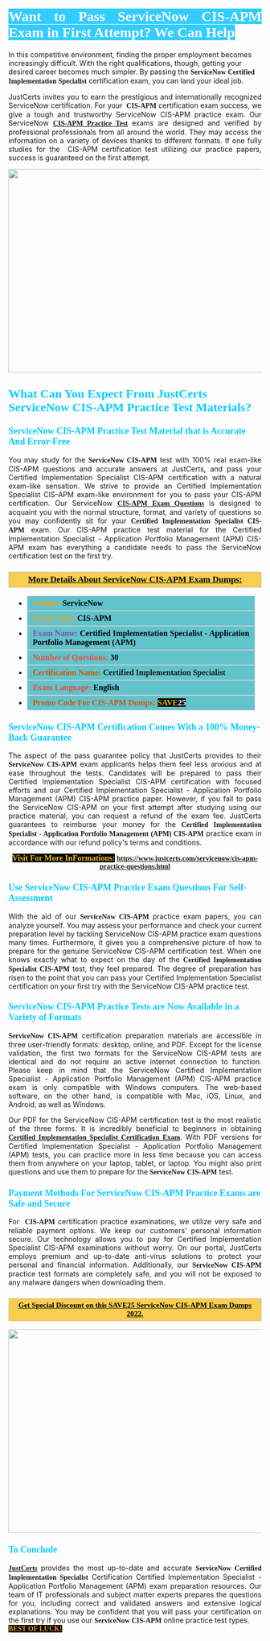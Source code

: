 <h1 style="text-align: justify;"><span style="color:#ffffff;"><span style="font-family:Georgia,serif;"><strong><span style="background-color:#33ccff;">Want to Pass ServiceNow CIS-APM Exam in First Attempt? We Can Help</span></strong></span></span></h1>

<p>In this competitive environment, finding the proper employment becomes increasingly difficult. With the right qualifications, though, getting your desired career becomes much simpler. By passing the <span style="font-family:Georgia,serif;"><strong>ServiceNow Certified Implementation Specialist</strong></span> certification exam, you can land your ideal job.</p>

<p style="text-align: justify;">JustCerts invites you to earn the prestigious and internationally recognized ServiceNow certification. For your <span style="font-family:Georgia,serif;"><strong> CIS-APM</strong></span> certification exam success, we give a tough and trustworthy ServiceNow CIS-APM practice exam. Our ServiceNow <span style="font-family:Georgia,serif;"><strong><a href="https://www.justcerts.com/servicenow/cis-apm-practice-questions.html">CIS-APM Practice Test</a></strong></span> exams are designed and verified by professional professionals from all around the world. They may access the information on a variety of devices thanks to different formats. If one fully studies for the  CIS-APM certification test utilizing our practice papers, success is guaranteed on the first attempt.</p>

<p style="text-align: center;"><a href="https://www.justcerts.com/servicenow/cis-apm-practice-questions.html"><img alt="" src="https://i.imgur.com/3zmepCe.jpg" style="width: 720px; height: 405px;" /></a></p>

<h2 style="margin-right:0in; margin-left:0in"><span style="color:#00ccff;"><span style="font-family:Georgia,serif;"><strong><span style="font-size:18pt">What Can You Expect From JustCerts ServiceNow CIS-APM Practice Test Materials?</span></strong></span></span></h2>

<h3 style="margin-right:0in; margin-left:0in"><span style="color:#00ccff;"><span style="font-family:Georgia,serif;"><strong><span style="font-size:13.5pt">ServiceNow CIS-APM Practice Test Material that is Accurate And Error-Free</span></strong></span></span></h3>

<p style="text-align: justify;">You may study for the <span style="font-family:Georgia,serif;"><strong>ServiceNow CIS-APM</strong></span> test with 100% real exam-like CIS-APM questions and accurate answers at JustCerts, and pass your Certified Implementation Specialist CIS-APM certification with a natural exam-like sensation. We strive to provide an Certified Implementation Specialist CIS-APM exam-like environment for you to pass your CIS-APM certification. Our ServiceNow <span style="font-family:Georgia,serif;"><strong><a href="https://www.justcerts.com/servicenow/cis-apm-practice-questions.html">CIS-APM Exam Questions</a></strong></span> is designed to acquaint you with the normal structure, format, and variety of questions so you may confidently sit for your <span style="font-family:Georgia,serif;"><strong>Certified Implementation Specialist CIS-APM</strong></span> exam. Our CIS-APM practice test material for the Certified Implementation Specialist - Application Portfolio Management (APM) CIS-APM exam has everything a candidate needs to pass the ServiceNow certification test on the first try.</p>

<h3 style="background: #f7ce50; border: 1px solid rgb(204, 204, 204); padding: 5px 10px; text-align: center;"><span style="font-family:Georgia,serif;"><u><u><span style="color:#000000;"><span style="font-size:11pt"><span style="line-height:normal"><b><span style="font-size:13.0pt"><span cambria="">More Details About ServiceNow CIS-APM Exam Dumps:</span></span></b></span></span></span></u></u></span></h3>

<ul>
	<li style="margin:0cm 10pt">
	<div style="background:#61c4cd; border: 1px solid rgb(204, 204, 204); padding: 5px 10px; text-align: justify;"><span style="font-family:Georgia,serif;"><span style="font-size:11pt"><span style="line-height:normal"><b><span style="font-size:12.0pt"><span new="" roman="" times=""><span style="color:#f39c12;">Vendor:</span> <span style="color:#000000;">ServiceNow</span></span></span></b></span></span></span></div>
	</li>
	<li style="margin:0cm 10pt">
	<div style="background: #61c4cd; border: 1px solid rgb(204, 204, 204); padding: 5px 10px; text-align: justify;"><span style="font-family:Georgia,serif;"><span style="font-size:11pt"><span style="line-height:normal"><b><span style="font-size:12.0pt"><span new="" roman="" times=""><span style="color:#f39c12;">Exam Code:</span> <span style="color:#000000;">CIS-APM</span></span></span></b></span></span></span></div>
	</li>
	<li style="margin:0cm 10pt">
	<div style="background: #61c4cd; border: 1px solid rgb(204, 204, 204); padding: 5px 10px; text-align: justify;"><span style="font-family:Georgia,serif;"><span style="font-size:11pt"><span style="line-height:normal"><b><span style="font-size:12.0pt"><span new="" roman="" times=""><span style="color:#8e44ad;">Exam Name:</span> <span style="color:#000000;">Certified Implementation Specialist - Application Portfolio Management (APM)</span></span></span></b></span></span></span></div>
	</li>
	<li style="margin:0cm 10pt">
	<div style="background: #61c4cd; border: 1px solid rgb(204, 204, 204); padding: 5px 10px;"><span style="font-family:Georgia,serif;"><span style="font-size:11pt"><span style="line-height:normal"><b><span style="font-size:12.0pt"><span new="" roman="" times=""><span style="color:#e74c3c;">Number of Questions:</span><span style="color:#000000;"><span style="color:#f1c40f;"> </span>30</span></span></span></b></span></span></span></div>
	</li>
	<li style="margin:0cm 10pt">
	<div style="background: #61c4cd; border: 1px solid rgb(204, 204, 204); padding: 5px 10px; text-align: justify;"><span style="font-family:Georgia,serif;"><span style="font-size:11pt"><span style="line-height:normal"><b><span style="font-size:12.0pt"><span new="" roman="" times=""><span style="color:#d35400;">Certification Name:</span> Certified Implementation Specialist</span></span></b></span></span></span></div>
	</li>
	<li style="margin:0cm 10pt">
	<div style="background: #61c4cd; border: 1px solid rgb(204, 204, 204); padding: 5px 10px; text-align: justify;"><span style="font-family:Georgia,serif;"><span style="font-size:11pt"><span style="line-height:normal"><b><span style="font-size:12.0pt"><span new="" roman="" times=""><span style="color:#e74c3c;">Exam Language:</span> <span style="color:#000000;">English</span></span></span></b></span></span></span></div>
	</li>
	<li style="margin:0cm 10pt">
	<div style="background: #61c4cd; border: 1px solid rgb(204, 204, 204); padding: 5px 10px;"><span style="font-family:Georgia,serif;"><span style="font-size:11pt"><span style="line-height:normal"><b><span style="font-size:12.0pt"><span new="" roman="" times=""><span style="color:#d35400;">Promo Code For CIS-APM Dumps:</span><span style="color:#f1c40f;"> <span style="background-color:#000000;">SAVE</span></span><span style="color:#ffffff;"><span style="background-color:#000000;">25</span></span></span></span></b></span></span></span></div>
	</li>
</ul>

<h3 style="margin-right:0in; margin-left:0in"><span style="color:#00ccff;"><span style="font-family:Georgia,serif;"><strong><span style="font-size:13.5pt">ServiceNow CIS-APM Certification Comes With a 100% Money-Back Guarantee</span></strong></span></span></h3>

<p style="text-align: justify;">The aspect of the pass guarantee policy that JustCerts provides to their <span style="font-family:Georgia,serif;"><strong>ServiceNow CIS-APM</strong></span> exam applicants helps them feel less anxious and at ease throughout the tests. Candidates will be prepared to pass their Certified Implementation Specialist CIS-APM certification with focused efforts and our Certified Implementation Specialist - Application Portfolio Management (APM) CIS-APM practice paper. However, if you fail to pass the ServiceNow CIS-APM on your first attempt after studying using our practice material, you can request a refund of the exam fee. JustCerts guarantees to reimburse your money for the <strong><span style="font-family:Georgia,serif;">Certified Implementation Specialist - Application Portfolio Management (APM) CIS-APM</span></strong> practice exam in accordance with our refund policy's terms and conditions.</p>

<p style="text-align: center;"><span style="font-family:Georgia,serif;"><strong><span style="font-size:16px;"><span style="color:#f1c40f;"><span style="background-color:#000000;">Visit For More InFormations:</span></span></span> <a href="https://www.justcerts.com/servicenow/cis-apm-practice-questions.html">https://www.justcerts.com/servicenow/cis-apm-practice-questions.html</a></strong></span></p>

<h3 style="margin-right:0in; margin-left:0in"><span style="color:#00ccff;"><span style="font-family:Georgia,serif;"><strong><span style="font-size:13.5pt">Use ServiceNow CIS-APM Practice Exam Questions For Self-Assessment</span></strong></span></span></h3>

<p style="text-align: justify;">With the aid of our <span style="font-family:Georgia,serif;"><strong>ServiceNow CIS-APM</strong></span> practice exam papers, you can analyze yourself. You may assess your performance and check your current preparation level by tackling ServiceNow CIS-APM practice exam questions many times. Furthermore, it gives you a comprehensive picture of how to prepare for the genuine ServiceNow CIS-APM certification test. When one knows exactly what to expect on the day of the <span style="font-family:Georgia,serif;"><strong>Certified Implementation Specialist CIS-APM</strong></span> test, they feel prepared. The degree of preparation has risen to the point that you can pass your Certified Implementation Specialist certification on your first try with the ServiceNow CIS-APM practice test.</p>

<h3 style="margin-right:0in; margin-left:0in"><span style="color:#00ccff;"><span style="font-family:Georgia,serif;"><strong><span style="font-size:13.5pt">ServiceNow CIS-APM Practice Tests are Now Available in a Variety of Formats</span></strong></span></span></h3>

<p style="text-align: justify;"><span style="font-family:Georgia,serif;"><strong>ServiceNow CIS-APM</strong></span> certification preparation materials are accessible in three user-friendly formats: desktop, online, and PDF. Except for the license validation, the first two formats for the ServiceNow CIS-APM tests are identical and do not require an active internet connection to function. Please keep in mind that the ServiceNow Certified Implementation Specialist - Application Portfolio Management (APM) CIS-APM practice exam is only compatible with Windows computers. The web-based software, on the other hand, is compatible with Mac, iOS, Linux, and Android, as well as Windows.</p>

<p style="text-align: justify;">Our PDF for the ServiceNow CIS-APM certification <span style="font-family:Georgia,serif;"><strong></strong></span> test is the most realistic of the three forms. It is incredibly beneficial to beginners in obtaining <a href="https://www.justcerts.com/servicenow/certified-implementation-specialist-certification-exams.html"><span style="font-family:Georgia,serif;"><strong>Certified Implementation Specialist Certification Exam</strong></span></a>. With PDF versions for Certified Implementation Specialist - Application Portfolio Management (APM) tests, you can practice more in less time because you can access them from anywhere on your laptop, tablet, or laptop. You might also print questions and use them to prepare for the<span style="font-family:Georgia,serif;"><strong> ServiceNow CIS-APM</strong></span> test.</p>

<h3 style="margin-right:0in; margin-left:0in"><span style="color:#00ccff;"><span style="font-family:Georgia,serif;"><strong><span style="font-size:13.5pt">Payment Methods For ServiceNow CIS-APM Practice Exams are Safe and Secure</span></strong></span></span></h3>

<p style="text-align: justify;">For <span style="font-family:Georgia,serif;"><strong> CIS-APM</strong></span> certification practice examinations, we utilize very safe and reliable payment options. We keep our customers' personal information secure. Our technology allows you to pay for Certified Implementation Specialist CIS-APM examinations without worry. On our portal, JustCerts employs premium and up-to-date anti-virus solutions to protect your personal and financial information. Additionally, our <span style="font-family:Georgia,serif;"><strong>ServiceNow CIS-APM</strong></span> practice test formats are completely safe, and you will not be exposed to any malware dangers when downloading them.</p>

<h3 style="background: rgb(247, 206, 80); border: 1px solid rgb(204, 204, 204); padding: 5px 10px; text-align: center;"><span style="font-family:Georgia,serif;"><u><span style="color:#000000;"><span style="font-size:11pt;"><span style="line-height:normal;"><b><span cambria="">Get Special Discount on this SAVE25 ServiceNow CIS-APM Exam Dumps 2022.</span></b></span></span></span></u></span></h3>

<p style="text-align: center;"><a href="https://www.justcerts.com/servicenow/cis-apm-practice-questions.html"><img alt="" src="https://i.imgur.com/fQyYzMS.jpg" style="width: 720px; height: 405px;" /></a></p>

<h3 style="margin-right:0in; margin-left:0in"><span style="color:#00ccff;"><span style="font-family:Georgia,serif;"><strong><span style="font-size:13.5pt">To Conclude</span></strong></span></span></h3>

<p style="text-align: justify;"><a href="https://www.justcerts.com/"><span style="font-family:Georgia,serif;"><strong>JustCerts</strong></span></a> provides the most up-to-date and accurate <span style="font-family:Georgia,serif;"><strong>ServiceNow Certified Implementation Specialist</strong></span> Certification Certified Implementation Specialist - Application Portfolio Management (APM) exam preparation resources. Our team of IT professionals and subject matter experts prepares the questions for you, including correct and validated answers and extensive logical explanations. You may be confident that you will pass your certification on the first try if you use our <span style="font-family:Georgia,serif;"><strong>ServiceNow CIS-APM</strong></span> online practice test types.<br />
<span style="color:#f39c12;"><span style="font-size:14px;"><span style="font-family:Georgia,serif;"><strong><span style="background-color:#000000;">BEST OF LUCK!</span></strong></span></span></span></p>
